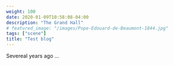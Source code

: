 ```yaml
---
weight: 100
date: 2020-01-09T10:58:08-04:00
description: "The Grand Hall"
# featured_image: "/images/Pope-Edouard-de-Beaumont-1844.jpg"
tags: ["scene"]
title: "Test blog"
---
```


Severeal years ago ...
